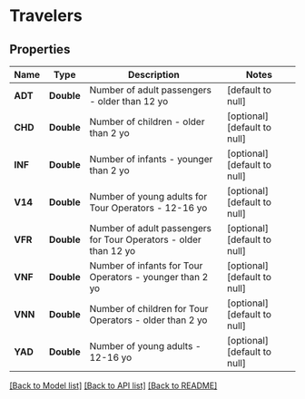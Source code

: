 # Travelers
## Properties

| Name | Type | Description | Notes |
|------------ | ------------- | ------------- | -------------|
| **ADT** | **Double** | Number of adult passengers - older than 12 yo | [default to null] |
| **CHD** | **Double** | Number of children - older than 2 yo | [optional] [default to null] |
| **INF** | **Double** | Number of infants - younger than 2 yo | [optional] [default to null] |
| **V14** | **Double** | Number of young adults for Tour Operators - 12-16 yo | [optional] [default to null] |
| **VFR** | **Double** | Number of adult passengers for Tour Operators - older than 12 yo | [optional] [default to null] |
| **VNF** | **Double** | Number of infants for Tour Operators - younger than 2 yo | [optional] [default to null] |
| **VNN** | **Double** | Number of children for Tour Operators - older than 2 yo | [optional] [default to null] |
| **YAD** | **Double** | Number of young adults - 12-16 yo | [optional] [default to null] |

[[Back to Model list]](../README.md#documentation-for-models) [[Back to API list]](../README.md#documentation-for-api-endpoints) [[Back to README]](../README.md)

